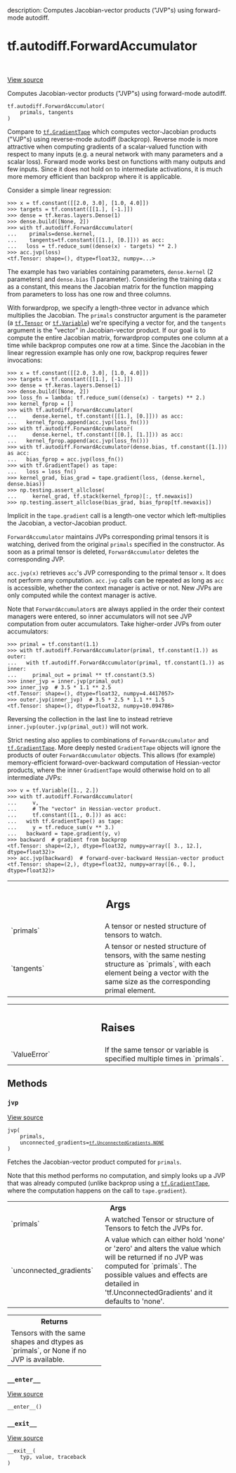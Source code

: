 description: Computes Jacobian-vector products ("JVP"s) using forward-mode autodiff.

<div itemscope itemtype="http://developers.google.com/ReferenceObject">
<meta itemprop="name" content="tf.autodiff.ForwardAccumulator" />
<meta itemprop="path" content="Stable" />
<meta itemprop="property" content="__enter__"/>
<meta itemprop="property" content="__exit__"/>
<meta itemprop="property" content="__init__"/>
<meta itemprop="property" content="jvp"/>
</div>

# tf.autodiff.ForwardAccumulator

<!-- Insert buttons and diff -->

<table class="tfo-notebook-buttons tfo-api nocontent" align="left">

</table>

<a target="_blank" class="external" href="/code/stable/tensorflow/python/eager/forwardprop.py">View source</a>



Computes Jacobian-vector products ("JVP"s) using forward-mode autodiff.

<pre class="devsite-click-to-copy prettyprint lang-py tfo-signature-link">
<code>tf.autodiff.ForwardAccumulator(
    primals, tangents
)
</code></pre>



<!-- Placeholder for "Used in" -->

Compare to <a href="../../tf/GradientTape.md"><code>tf.GradientTape</code></a> which computes vector-Jacobian products ("VJP"s)
using reverse-mode autodiff (backprop). Reverse mode is more attractive when
computing gradients of a scalar-valued function with respect to many inputs
(e.g. a neural network with many parameters and a scalar loss). Forward mode
works best on functions with many outputs and few inputs. Since it does not
hold on to intermediate activations, it is much more memory efficient than
backprop where it is applicable.

Consider a simple linear regression:

```
>>> x = tf.constant([[2.0, 3.0], [1.0, 4.0]])
>>> targets = tf.constant([[1.], [-1.]])
>>> dense = tf.keras.layers.Dense(1)
>>> dense.build([None, 2])
>>> with tf.autodiff.ForwardAccumulator(
...    primals=dense.kernel,
...    tangents=tf.constant([[1.], [0.]])) as acc:
...   loss = tf.reduce_sum((dense(x) - targets) ** 2.)
>>> acc.jvp(loss)
<tf.Tensor: shape=(), dtype=float32, numpy=...>
```

The example has two variables containing parameters, `dense.kernel` (2
parameters) and `dense.bias` (1 parameter). Considering the training data `x`
as a constant, this means the Jacobian matrix for the function mapping from
parameters to loss has one row and three columns.

With forwardprop, we specify a length-three vector in advance which multiplies
the Jacobian. The `primals` constructor argument is the parameter (a
<a href="../../tf/Tensor.md"><code>tf.Tensor</code></a> or <a href="../../tf/Variable.md"><code>tf.Variable</code></a>) we're specifying a vector for, and the
`tangents` argument is the "vector" in Jacobian-vector product. If our goal is
to compute the entire Jacobian matrix, forwardprop computes one column at a
time while backprop computes one row at a time. Since the Jacobian in the
linear regression example has only one row, backprop requires fewer
invocations:

```
>>> x = tf.constant([[2.0, 3.0], [1.0, 4.0]])
>>> targets = tf.constant([[1.], [-1.]])
>>> dense = tf.keras.layers.Dense(1)
>>> dense.build([None, 2])
>>> loss_fn = lambda: tf.reduce_sum((dense(x) - targets) ** 2.)
>>> kernel_fprop = []
>>> with tf.autodiff.ForwardAccumulator(
...     dense.kernel, tf.constant([[1.], [0.]])) as acc:
...   kernel_fprop.append(acc.jvp(loss_fn()))
>>> with tf.autodiff.ForwardAccumulator(
...     dense.kernel, tf.constant([[0.], [1.]])) as acc:
...   kernel_fprop.append(acc.jvp(loss_fn()))
>>> with tf.autodiff.ForwardAccumulator(dense.bias, tf.constant([1.])) as acc:
...   bias_fprop = acc.jvp(loss_fn())
>>> with tf.GradientTape() as tape:
...   loss = loss_fn()
>>> kernel_grad, bias_grad = tape.gradient(loss, (dense.kernel, dense.bias))
>>> np.testing.assert_allclose(
...     kernel_grad, tf.stack(kernel_fprop)[:, tf.newaxis])
>>> np.testing.assert_allclose(bias_grad, bias_fprop[tf.newaxis])
```

Implicit in the `tape.gradient` call is a length-one vector which
left-multiplies the Jacobian, a vector-Jacobian product.

`ForwardAccumulator` maintains JVPs corresponding primal tensors it is
watching, derived from the original `primals` specified in the constructor. As
soon as a primal tensor is deleted, `ForwardAccumulator` deletes the
corresponding JVP.

`acc.jvp(x)` retrieves `acc`'s JVP corresponding to the primal tensor `x`. It
does not perform any computation. `acc.jvp` calls can be repeated as long as
`acc` is accessible, whether the context manager is active or not. New JVPs
are only computed while the context manager is active.

Note that `ForwardAccumulator`s are always applied in the order their context
managers were entered, so inner accumulators will not see JVP computation from
outer accumulators. Take higher-order JVPs from outer accumulators:

```
>>> primal = tf.constant(1.1)
>>> with tf.autodiff.ForwardAccumulator(primal, tf.constant(1.)) as outer:
...   with tf.autodiff.ForwardAccumulator(primal, tf.constant(1.)) as inner:
...     primal_out = primal ** tf.constant(3.5)
>>> inner_jvp = inner.jvp(primal_out)
>>> inner_jvp  # 3.5 * 1.1 ** 2.5
<tf.Tensor: shape=(), dtype=float32, numpy=4.4417057>
>>> outer.jvp(inner_jvp)  # 3.5 * 2.5 * 1.1 ** 1.5
<tf.Tensor: shape=(), dtype=float32, numpy=10.094786>
```

Reversing the collection in the last line to instead retrieve
`inner.jvp(outer.jvp(primal_out))` will not work.

Strict nesting also applies to combinations of `ForwardAccumulator` and
<a href="../../tf/GradientTape.md"><code>tf.GradientTape</code></a>. More deeply nested `GradientTape` objects will ignore the
products of outer `ForwardAccumulator` objects. This allows (for example)
memory-efficient forward-over-backward computation of Hessian-vector products,
where the inner `GradientTape` would otherwise hold on to all intermediate
JVPs:

```
>>> v = tf.Variable([1., 2.])
>>> with tf.autodiff.ForwardAccumulator(
...     v,
...     # The "vector" in Hessian-vector product.
...     tf.constant([1., 0.])) as acc:
...   with tf.GradientTape() as tape:
...     y = tf.reduce_sum(v ** 3.)
...   backward = tape.gradient(y, v)
>>> backward  # gradient from backprop
<tf.Tensor: shape=(2,), dtype=float32, numpy=array([ 3., 12.], dtype=float32)>
>>> acc.jvp(backward)  # forward-over-backward Hessian-vector product
<tf.Tensor: shape=(2,), dtype=float32, numpy=array([6., 0.], dtype=float32)>
```

<!-- Tabular view -->
 <table class="responsive fixed orange">
<colgroup><col width="214px"><col></colgroup>
<tr><th colspan="2"><h2 class="add-link">Args</h2></th></tr>

<tr>
<td>
`primals`<a id="primals"></a>
</td>
<td>
A tensor or nested structure of tensors to watch.
</td>
</tr><tr>
<td>
`tangents`<a id="tangents"></a>
</td>
<td>
A tensor or nested structure of tensors, with the same nesting
structure as `primals`, with each element being a vector with the same
size as the corresponding primal element.
</td>
</tr>
</table>



<!-- Tabular view -->
 <table class="responsive fixed orange">
<colgroup><col width="214px"><col></colgroup>
<tr><th colspan="2"><h2 class="add-link">Raises</h2></th></tr>

<tr>
<td>
`ValueError`<a id="ValueError"></a>
</td>
<td>
If the same tensor or variable is specified multiple times in
`primals`.
</td>
</tr>
</table>



## Methods

<h3 id="jvp"><code>jvp</code></h3>

<a target="_blank" class="external" href="/code/stable/tensorflow/python/eager/forwardprop.py">View source</a>

<pre class="devsite-click-to-copy prettyprint lang-py tfo-signature-link">
<code>jvp(
    primals,
    unconnected_gradients=<a href="../../tf/UnconnectedGradients.md#NONE"><code>tf.UnconnectedGradients.NONE</code></a>
)
</code></pre>

Fetches the Jacobian-vector product computed for `primals`.

Note that this method performs no computation, and simply looks up a JVP
that was already computed (unlike backprop using a <a href="../../tf/GradientTape.md"><code>tf.GradientTape</code></a>, where
the computation happens on the call to `tape.gradient`).

<!-- Tabular view -->
 <table class="responsive fixed orange">
<colgroup><col width="214px"><col></colgroup>
<tr><th colspan="2">Args</th></tr>

<tr>
<td>
`primals`
</td>
<td>
A watched Tensor or structure of Tensors to fetch the JVPs for.
</td>
</tr><tr>
<td>
`unconnected_gradients`
</td>
<td>
A value which can either hold 'none' or 'zero' and
alters the value which will be returned if no JVP was computed for
`primals`. The possible values and effects are detailed in
'tf.UnconnectedGradients' and it defaults to 'none'.
</td>
</tr>
</table>



<!-- Tabular view -->
 <table class="responsive fixed orange">
<colgroup><col width="214px"><col></colgroup>
<tr><th colspan="2">Returns</th></tr>
<tr class="alt">
<td colspan="2">
Tensors with the same shapes and dtypes as `primals`, or None if no JVP
is available.
</td>
</tr>

</table>



<h3 id="__enter__"><code>__enter__</code></h3>

<a target="_blank" class="external" href="/code/stable/tensorflow/python/eager/forwardprop.py">View source</a>

<pre class="devsite-click-to-copy prettyprint lang-py tfo-signature-link">
<code>__enter__()
</code></pre>




<h3 id="__exit__"><code>__exit__</code></h3>

<a target="_blank" class="external" href="/code/stable/tensorflow/python/eager/forwardprop.py">View source</a>

<pre class="devsite-click-to-copy prettyprint lang-py tfo-signature-link">
<code>__exit__(
    typ, value, traceback
)
</code></pre>






